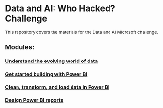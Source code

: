 # Data and AI: Who Hacked? Challenge

This repository covers the materials for the Data and AI Microsoft challenge.

## Modules:

### [Understand the evolving world of data](https://github.com/andrea-liliana/Data-and-AI-Challenge/blob/main/UnderstandData.md)

### [Get started building with Power BI]()

### [Clean, transform, and load data in Power BI]()

### [Design Power BI reports]()
